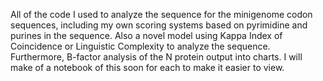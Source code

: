 All of the code I used to analyze the sequence for the minigenome codon sequences, including my own scoring systems based
on pyrimidine and purines in the sequence. Also a novel model using Kappa Index of Coincidence or Linguistic Complexity to analyze
the sequence. Furthermore, B-factor analysis of the N protein output into charts. I will make of a notebook of this soon for each
to make it easier to view.
